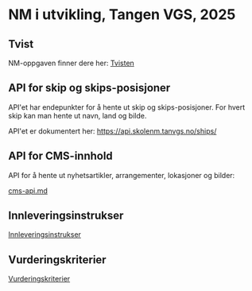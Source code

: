 # NM i utvikling, Tangen VGS, 2025



## Tvist

NM-oppgaven finner dere her: [Tvisten](Tvist-nm-utvikling-25.pdf)

## API for skip og skips-posisjoner

API'et har endepunkter for å hente ut skip og skips-posisjoner. For hvert skip kan man hente ut 
navn, land og bilde. 

API'et er dokumentert her:
https://api.skolenm.tanvgs.no/ships/


## API for CMS-innhold

API for å hente ut nyhetsartikler, arrangementer, lokasjoner og bilder: 

[cms-api.md](cms-api.md)


## Innleveringsinstrukser

[Innleveringsinstrukser ](innlevering-instrukser.md)

## Vurderingskriterier

[Vurderingskriterier](vurderingskriterier.pdf)